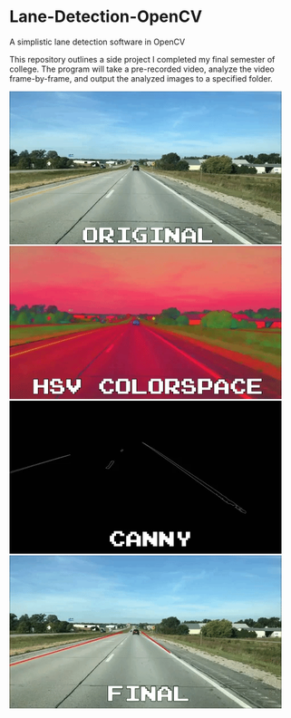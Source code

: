 # Lane-Detection-OpenCV
A simplistic lane detection software in OpenCV

This repository outlines a side project I completed my final semester of college. The program will take a pre-recorded video, analyze the video frame-by-frame, and output the analyzed images to a specified folder.

![](original.gif)
![](hsv.gif)
![](canny.gif)
![](final.gif)
